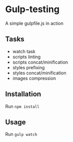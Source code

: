 # Gulp-testing
A simple gulpfile.js in action

## Tasks
 - watch task
 - scripts linting
 - scripts concat/minification
 - styles prefixing
 - styles concat/minification
 - images compression

## Installation

Run ```npm install```

## Usage

Run ```gulp watch```
